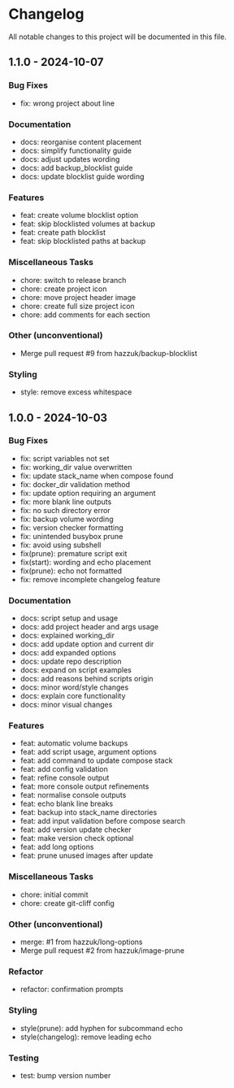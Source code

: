 # Changelog

All notable changes to this project will be documented in this file.

## 1.1.0 - 2024-10-07

### Bug Fixes

- fix: wrong project about line

### Documentation

- docs: reorganise content placement
- docs: simplify functionality guide
- docs: adjust updates wording
- docs: add backup_blocklist guide
- docs: update blocklist guide wording

### Features

- feat: create volume blocklist option
- feat: skip blocklisted volumes at backup
- feat: create path blocklist
- feat: skip blocklisted paths at backup

### Miscellaneous Tasks

- chore: switch to release branch
- chore: create project icon
- chore: move project header image
- chore: create full size project icon
- chore: add comments for each section

### Other (unconventional)

- Merge pull request #9 from hazzuk/backup-blocklist

### Styling

- style: remove excess whitespace

## 1.0.0 - 2024-10-03

### Bug Fixes

- fix: script variables not set
- fix: working_dir value overwritten
- fix: update stack_name when compose found
- fix: docker_dir validation method
- fix: update option requiring an argument
- fix: more blank line outputs
- fix: no such directory error
- fix: backup volume wording
- fix: version checker formatting
- fix: unintended busybox prune
- fix: avoid using subshell
- fix(prune): premature script exit
- fix(start): wording and echo placement
- fix(prune): echo not formatted
- fix: remove incomplete changelog feature

### Documentation

- docs: script setup and usage
- docs: add project header and args usage
- docs: explained working_dir
- docs: add update option and current dir
- docs: add expanded options
- docs: update repo description
- docs: expand on script examples
- docs: add reasons behind scripts origin
- docs: minor word/style changes
- docs: explain core functionality
- docs: minor visual changes

### Features

- feat: automatic volume backups
- feat: add script usage, argument options
- feat: add command to update compose stack
- feat: add config validation
- feat: refine console output
- feat: more console output refinements
- feat: normalise console outputs
- feat: echo blank line breaks
- feat: backup into stack_name directories
- feat: add input validation before compose search
- feat: add version update checker
- feat: make version check optional
- feat: add long options
- feat: prune unused images after update

### Miscellaneous Tasks

- chore: initial commit
- chore: create git-cliff config

### Other (unconventional)

- merge: #1 from hazzuk/long-options
- Merge pull request #2 from hazzuk/image-prune

### Refactor

- refactor: confirmation prompts

### Styling

- style(prune): add hyphen for subcommand echo
- style(changelog): remove leading echo

### Testing

- test: bump version number

<!-- generated by git-cliff -->
